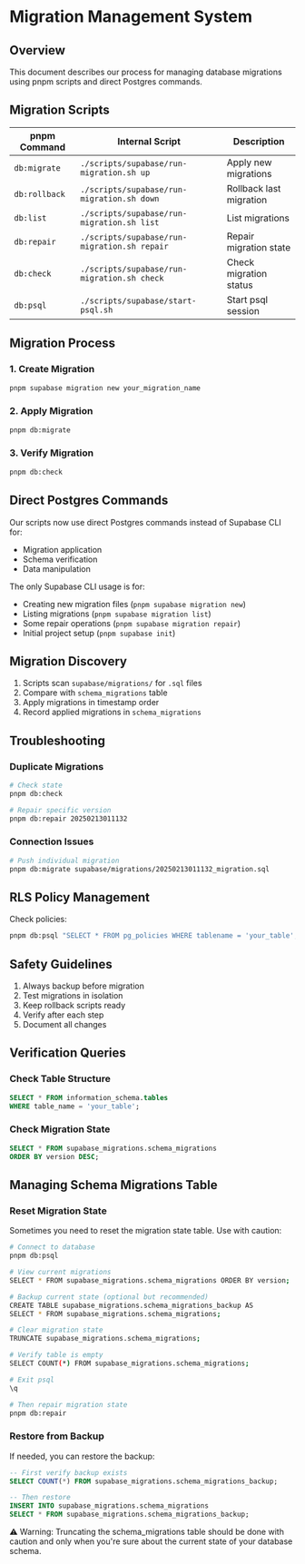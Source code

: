 # Migration Management System

## Overview
This document describes our process for managing database migrations using pnpm scripts and direct Postgres commands.

## Migration Scripts

| pnpm Command | Internal Script | Description |
|--------------|-----------------|-------------|
| `db:migrate` | `./scripts/supabase/run-migration.sh up` | Apply new migrations |
| `db:rollback` | `./scripts/supabase/run-migration.sh down` | Rollback last migration |
| `db:list` | `./scripts/supabase/run-migration.sh list` | List migrations |
| `db:repair` | `./scripts/supabase/run-migration.sh repair` | Repair migration state |
| `db:check` | `./scripts/supabase/run-migration.sh check` | Check migration status |
| `db:psql` | `./scripts/supabase/start-psql.sh` | Start psql session |

## Migration Process

### 1. Create Migration
```bash
pnpm supabase migration new your_migration_name
```

### 2. Apply Migration
```bash
pnpm db:migrate
```

### 3. Verify Migration
```bash
pnpm db:check
```

## Direct Postgres Commands

Our scripts now use direct Postgres commands instead of Supabase CLI for:
- Migration application
- Schema verification
- Data manipulation

The only Supabase CLI usage is for:
- Creating new migration files (`pnpm supabase migration new`)
- Listing migrations (`pnpm supabase migration list`)
- Some repair operations (`pnpm supabase migration repair`)
- Initial project setup (`pnpm supabase init`)

## Migration Discovery

1. Scripts scan `supabase/migrations/` for `.sql` files
2. Compare with `schema_migrations` table
3. Apply migrations in timestamp order
4. Record applied migrations in `schema_migrations`

## Troubleshooting

### Duplicate Migrations
```bash
# Check state
pnpm db:check

# Repair specific version
pnpm db:repair 20250213011132
```

### Connection Issues
```bash
# Push individual migration
pnpm db:migrate supabase/migrations/20250213011132_migration.sql
```

## RLS Policy Management

Check policies:
```bash
pnpm db:psql "SELECT * FROM pg_policies WHERE tablename = 'your_table';"
```

## Safety Guidelines

1. Always backup before migration
2. Test migrations in isolation
3. Keep rollback scripts ready
4. Verify after each step
5. Document all changes

## Verification Queries

### Check Table Structure
```sql
SELECT * FROM information_schema.tables 
WHERE table_name = 'your_table';
```

### Check Migration State
```sql
SELECT * FROM supabase_migrations.schema_migrations 
ORDER BY version DESC;
```

## Managing Schema Migrations Table

### Reset Migration State
Sometimes you need to reset the migration state table. Use with caution:

```bash
# Connect to database
pnpm db:psql

# View current migrations
SELECT * FROM supabase_migrations.schema_migrations ORDER BY version;

# Backup current state (optional but recommended)
CREATE TABLE supabase_migrations.schema_migrations_backup AS 
SELECT * FROM supabase_migrations.schema_migrations;

# Clear migration state
TRUNCATE supabase_migrations.schema_migrations;

# Verify table is empty
SELECT COUNT(*) FROM supabase_migrations.schema_migrations;

# Exit psql
\q

# Then repair migration state
pnpm db:repair
```

### Restore from Backup
If needed, you can restore the backup:

```sql
-- First verify backup exists
SELECT COUNT(*) FROM supabase_migrations.schema_migrations_backup;

-- Then restore
INSERT INTO supabase_migrations.schema_migrations 
SELECT * FROM supabase_migrations.schema_migrations_backup;
```

⚠️ Warning: Truncating the schema_migrations table should be done with caution 
and only when you're sure about the current state of your database schema.